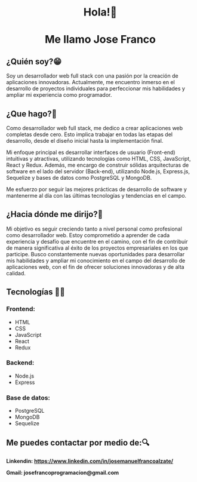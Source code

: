 <div id="header" align="center">

<h1>
Hola!👋 
</h1>
<h1>
Me llamo Jose Franco
</h1>
</div>

<div id="body">
<h2 background-color='red'>
<h2>
    ¿Quién soy?😁
</h2>
<p>
    Soy un desarrollador web full stack con una pasión por la creación de aplicaciones innovadoras. Actualmente, me encuentro inmerso en el desarrollo de proyectos individuales para perfeccionar mis habilidades y ampliar mi experiencia como programador.
</p>
<h2>
¿Que hago?🤔
</h2>
<p>
    Como desarrollador web full stack, me dedico a crear aplicaciones web completas desde cero. Esto implica trabajar en todas las etapas del desarrollo, desde el diseño inicial hasta la implementación final.
</p>
<p>
    Mi enfoque principal es desarrollar interfaces de usuario (Front-end) intuitivas y atractivas, utilizando tecnologías como HTML, CSS, JavaScript, React y Redux. Además, me encargo de construir sólidas arquitecturas de software en el lado del servidor (Back-end), utilizando Node.js, Express.js, Sequelize y bases de datos como PostgreSQL y MongoDB.
</p>
<p>
 Me esfuerzo por seguir las mejores prácticas de desarrollo de software y mantenerme al día con las últimas tecnologías y tendencias en el campo.
</p>
<h2>
    ¿Hacia dónde me dirijo?🚶
</h2>
<p>
    Mi objetivo es seguir creciendo tanto a nivel personal como profesional como desarrollador web. Estoy comprometido a aprender de cada experiencia y desafío que encuentre en el camino, con el fin de contribuir de manera significativa al éxito de los proyectos empresariales en los que participe. Busco constantemente nuevas oportunidades para desarrollar mis habilidades y ampliar mi conocimiento en el campo del desarrollo de aplicaciones web, con el fin de ofrecer soluciones innovadoras y de alta calidad.
</p>
<h2>Tecnologías 👨‍💻</h2>

<h3>Frontend:</h3>
<ul>
  <li>HTML</li>
  <li>CSS</li>
  <li>JavaScript</li>
  <li>React</li>
  <li>Redux</li>
</ul>

<h3>Backend:</h3>
<ul>
  <li>Node.js</li>
  <li>Express</li>
</ul>

<h3>Base de datos:</h3>
<ul>
  <li>PostgreSQL</li>
  <li>MongoDB</li>
  <li>Sequelize</li>
</ul>

<h2>Me puedes contactar por medio de:🔍</h2>

<h4>
  <p>Linkendin: <a href="https://www.linkedin.com/in/josemanuelfrancoalzate/">https://www.linkedin.com/in/josemanuelfrancoalzate/</a></p>
  <p>Gmail: josefrancoprogramacion@gmail.com</p>
</h4>

</div>


